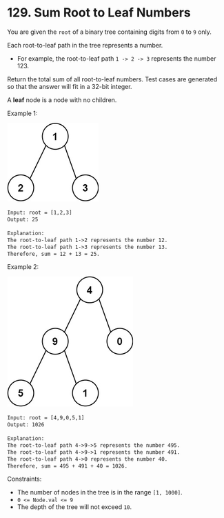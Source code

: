 # 129. Sum Root to Leaf Numbers

You are given the `root` of a binary tree containing digits from `0` to `9` only.

Each root-to-leaf path in the tree represents a number.

- For example, the root-to-leaf path `1 -> 2 -> 3` represents the number 123.

Return the total sum of all root-to-leaf numbers. Test cases are generated so that the answer will fit in a 32-bit integer.

A **leaf** node is a node with no children.

Example 1:

![](example_1.png)

    Input: root = [1,2,3]
    Output: 25

    Explanation:
    The root-to-leaf path 1->2 represents the number 12.
    The root-to-leaf path 1->3 represents the number 13.
    Therefore, sum = 12 + 13 = 25.

Example 2:

![](example_2.png)

    Input: root = [4,9,0,5,1]
    Output: 1026

    Explanation:
    The root-to-leaf path 4->9->5 represents the number 495.
    The root-to-leaf path 4->9->1 represents the number 491.
    The root-to-leaf path 4->0 represents the number 40.
    Therefore, sum = 495 + 491 + 40 = 1026.

Constraints:

- The number of nodes in the tree is in the range `[1, 1000]`.
- `0 <= Node.val <= 9`
- The depth of the tree will not exceed `10`.